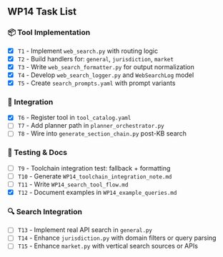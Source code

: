 ## WP14 Task List

### 📦 Tool Implementation
- [x] `T1` - Implement `web_search.py` with routing logic
- [x] `T2` - Build handlers for: `general`, `jurisdiction`, `market`
- [x] `T3` - Write `web_search_formatter.py` for output normalization
- [x] `T4` - Develop `web_search_logger.py` and `WebSearchLog` model
- [x] `T5` - Create `search_prompts.yaml` with prompt variants

### 🔌 Integration
- [x] `T6` - Register tool in `tool_catalog.yaml`
- [ ] `T7` - Add planner path in `planner_orchestrator.py`
- [ ] `T8` - Wire into `generate_section_chain.py` post-KB search

### 🧪 Testing & Docs
- [ ] `T9` - Toolchain integration test: fallback + formatting
- [ ] `T10` - Generate `WP14_toolchain_integration_note.md`
- [ ] `T11` - Write `WP14_search_tool_flow.md`
- [x] `T12` - Document examples in `WP14_example_queries.md`

### 🔍 Search Integration
- [ ] `T13` - Implement real API search in `general.py`
- [ ] `T14` - Enhance `jurisdiction.py` with domain filters or query parsing
- [ ] `T15` - Enhance `market.py` with vertical search sources or APIs